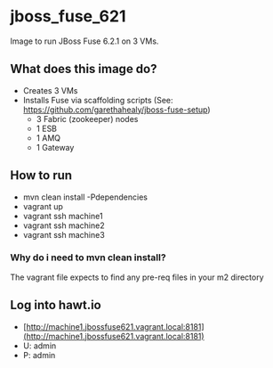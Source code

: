 # jboss_fuse_621
Image to run JBoss Fuse 6.2.1 on 3 VMs.

## What does this image do?
- Creates 3 VMs
- Installs Fuse via scaffolding scripts (See: https://github.com/garethahealy/jboss-fuse-setup)
  - 3 Fabric (zookeeper) nodes
  - 1 ESB
  - 1 AMQ
  - 1 Gateway

## How to run
- mvn clean install -Pdependencies
- vagrant up
- vagrant ssh machine1
- vagrant ssh machine2
- vagrant ssh machine3

### Why do i need to mvn clean install?
The vagrant file expects to find any pre-req files in your m2 directory

## Log into hawt.io
- [http://machine1.jbossfuse621.vagrant.local:8181](http://machine1.jbossfuse621.vagrant.local:8181)
- U: admin
- P: admin

